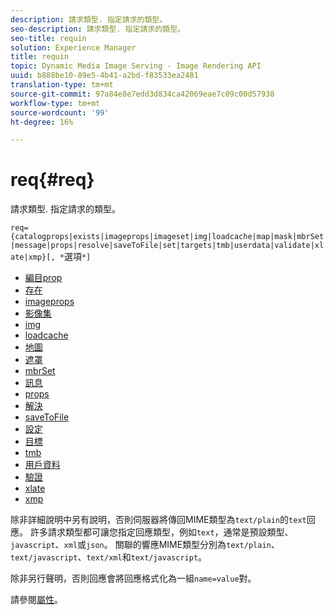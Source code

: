 ```yaml
---
description: 請求類型. 指定請求的類型。
seo-description: 請求類型. 指定請求的類型。
seo-title: requin
solution: Experience Manager
title: requin
topic: Dynamic Media Image Serving - Image Rendering API
uuid: b888be10-89e5-4b41-a2bd-f83533ea2481
translation-type: tm+mt
source-git-commit: 97a84e8e7edd3d834ca42069eae7c09c00d57938
workflow-type: tm+mt
source-wordcount: '99'
ht-degree: 16%

---
```



# req{#req}

請求類型. 指定請求的類型。

`req={catalogprops|exists|imageprops|imageset|img|loadcache|map|mask|mbrSet|message|props|resolve|saveToFile|set|targets|tmb|userdata|validate|xlate|xmp}[, *`選項`*]`

* [編目prop](r-catalogprops.md)
* [存在](r-exists.md)
* [imageprops](r-imageprops.md)
* [影像集](r-imageset-req.md)
* [img](r-img.md)
* [loadcache](r-loadcache.md)
* [地圖](r-map-req.md)
* [遮罩](r-mask-req.md)
* [mbrSet](r-mbrset.md)
* [訊息](r-message.md)
* [props](r-props.md)
* [解決](r-resolve.md)
* [saveToFile](r-savetofile.md)
* [設定](r-set.md)
* [目標](r-targets.md)
* [tmb](r-tmb.md)
* [用戶資料](r-userdata.md)
* [驗證](r-is-http-validate.md)
* [xlate](r-xlate.md)
* [xmp](r-xmp.md)

除非詳細說明中另有說明，否則伺服器將傳回MIME類型為`text/plain`的`text`回應。 許多請求類型都可讓您指定回應類型，例如`text`，通常是預設類型、`javascript`、`xml`或`json`。 關聯的響應MIME類型分別為`text/plain`、`text/javascript`、`text/xml`和`text/javascript`。

除非另行聲明，否則回應會將回應格式化為一組`name=value`對。

請參閱[屬性](../../../../../../is-api/http-ref/image-serving-api-ref/c-http-protocol-reference/c-response-data/c-properties/c-properties.md#concept-49c609fd6de942cab422ee412353c9d9)。
